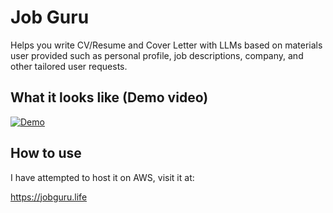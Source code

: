 # Job Guru

Helps you write CV/Resume and Cover Letter with LLMs based on materials user provided such as personal profile, job descriptions, company, and other tailored user requests.

## What it looks like (Demo video)

[![Demo](https://drive.google.com/uc?export=download&id=1ZWudt4dGl3UcPH00ppbw2TOe6b7Fd9-b)](https://www.youtube.com/watch?v=W23KJC85ki8)

## How to use

I have attempted to host it on AWS, visit it at: 

https://jobguru.life